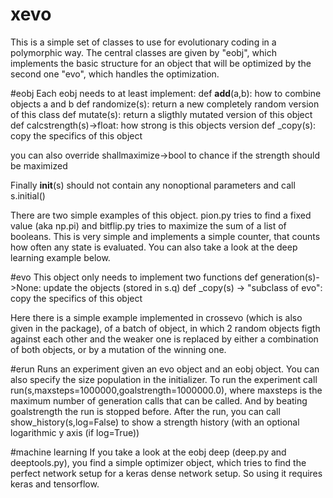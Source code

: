 # xevo
This is a simple set of classes to use for evolutionary coding in a polymorphic way. The central classes are given by "eobj", which implements the basic structure for an object that will be optimized by the second one "evo", which handles the optimization.

#eobj
Each eobj needs to at least implement:
def __add__(a,b):
  how to combine objects a and b
def randomize(s):
  return a new completely random version of this class
def mutate(s):
  return a sligthly mutated version of this object
def calcstrength(s)->float:
  how strong is this objects version
def _copy(s):
  copy the specifics of this object

you can also override shallmaximize->bool to chance if the strength should be maximized

Finally __init__(s) should not contain any nonoptional parameters and call s.initial()

There are two simple examples of this object. pion.py tries to find a fixed value (aka np.pi) and bitflip.py tries to maximize the sum of a list of booleans. This is very simple and implements a simple counter, that counts how often any state is evaluated. You can also take a look at the deep learning example below.

#evo
This object only needs to implement two functions
def generation(s)->None:
  update the objects (stored in s.q)
def _copy(s) -> "subclass of evo":
  copy the specifics of this object

Here there is a simple example implemented in crossevo (which is also given in the package), of a batch of object, in which 2 random objects figth against each other and the weaker one is replaced by either a combination of both objects, or by a mutation of the winning one.

#erun
Runs an experiment given an evo object and an eobj object. You can also specify the size population in the initializer.
To run the experiment call run(s,maxsteps=1000000,goalstrength=1000000.0), where maxsteps is the maximum number of generation calls that can be called. And by beating goalstrength the run is stopped before.
After the run, you can call show_history(s,log=False) to show a strength history (with an optional logarithmic y axis (if log=True))

#machine learning
If you take a look at the eobj deep (deep.py and deeptools.py), you find a simple optimizer object, which tries to find the perfect network setup for a keras dense network setup. So using it requires keras and tensorflow.







